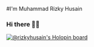 #I'm Muhammad Rizky Husain

### Hi there 👋🏼

[![@rizkyhusain's Holopin board](https://holopin.me/rizkyhusain)](https://holopin.io/@rizkyhusain)

<!--
**mrzkyhsn8/mrzkyhsn8** is a ✨ _special_ ✨ repository because its `README.md` (this file) appears on your GitHub profile.

Here are some ideas to get you started:

- 🔭 I’m currently working on ...
- 🌱 I’m currently learning ...
- 👯 I’m looking to collaborate on ...
- 🤔 I’m looking for help with ...
- 💬 Ask me about ...
- 📫 How to reach me: ...
- 😄 Pronouns: ...
- ⚡ Fun fact: ...
-->
